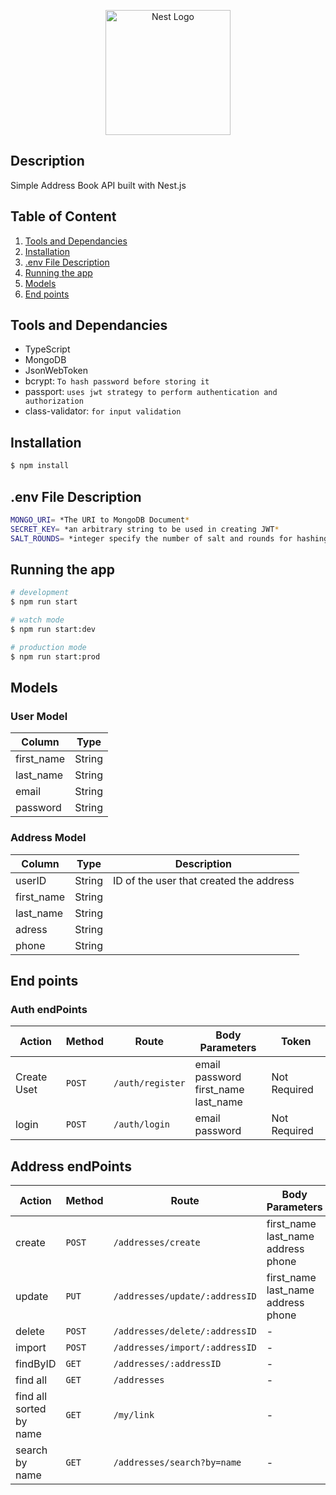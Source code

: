 <p align="center">
  <a href="http://nestjs.com/" target="blank"><img src="https://nestjs.com/img/logo-small.svg" width="200" alt="Nest Logo" /></a>
</p>

[circleci-image]: https://img.shields.io/circleci/build/github/nestjs/nest/master?token=abc123def456
[circleci-url]: https://circleci.com/gh/nestjs/nest

## Description

Simple Address Book API built with Nest.js

## Table of Content
1. [Tools and Dependancies](#tools-and-dependancies)
2. [Installation](#installation)
3. [.env File Description]()
4. [Running the app](#running-the-app)
5. [Models](#models)
6. [End points](#end-points)


## Tools and Dependancies
- TypeScript
- MongoDB
- JsonWebToken
- bcrypt: `To hash password before storing it`
- passport: `uses jwt strategy to perform authentication and authorization`
- class-validator: `for input validation`

## Installation

```bash
$ npm install
```

## .env File Description
```bash
MONGO_URI= *The URI to MongoDB Document*
SECRET_KEY= *an arbitrary string to be used in creating JWT*
SALT_ROUNDS= *integer specify the number of salt and rounds for hashing password*
```
## Running the app

```bash
# development
$ npm run start

# watch mode
$ npm run start:dev

# production mode
$ npm run start:prod
```

## Models
### User Model
|  Column | Type |
| --------- | --------- |
| first_name | String |
| last_name | String |
| email | String |
| password | String |

### Address Model
|  Column | Type | Description
| --------- | --------- | ------|
| userID | String | ID of the user that created the address |
| first_name | String |
| last_name | String |
| adress | String |
| phone | String |


## End points
### Auth endPoints
| Action | Method | Route | Body Parameters | Token|
| ------------- | ------------- | -------------| ------------- | ------ |
| Create Uset  | `POST`  | `/auth/register` | email <br> password <br>  first_name <br> last_name   | Not Required |
| login | `POST`  | `/auth/login` | email <br> password | Not Required |


## Address endPoints
| Action | Method | Route | Body Parameters | Token|
| ------------- | ------------- | -------------| ------------- | ------ |
| create  | `POST`  | `/addresses/create` | first_name <br> last_name <br>  address <br> phone   | Required |
| update | `PUT`  | `/addresses/update/:addressID` | first_name <br> last_name <br>  address <br> phone | Required |
| delete  | `POST`  | `/addresses/delete/:addressID` | - | Required |
| import  | `POST`  | `/addresses/import/:addressID` | - | Required |
| findByID | `GET`  | `/addresses/:addressID` | - | Required |
| find all | `GET`  | `/addresses` | - | Required |
| find all sorted by name | `GET`  | `/my/link` | - | Required |
| search by name | `GET`  | `/addresses/search?by=name` | - | Required |
